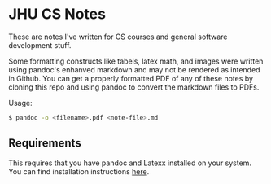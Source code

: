# JHU CS Notes

These are notes I've written for CS courses and general software development stuff. 

Some formatting constructs like tabels, latex math, and images were written using pandoc's enhanved markdown 
and may not be rendered as intended in Github. You can get a properly formatted PDF of any of these notes by 
cloning this repo and using pandoc to convert the markdown files to PDFs. 

Usage:

```Bash
$ pandoc -o <filename>.pdf <note-file>.md
```

## Requirements

This requires that you have pandoc and Latexx installed on your system. You can find installation 
instructions [here](https://pandoc.org/installing.html). 
